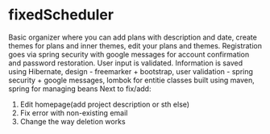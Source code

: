 # fixedScheduler
Basic organizer where you can add plans with description and date, create themes for plans and inner themes, edit your plans and themes. 
Registration goes via spring security with google messages for account confirmation and password restoration. User input is validated.
Information is saved using Hibernate, design - freemarker + bootstrap, user validation - spring security + google messages, lombok for entitie classes
built using maven, spring for managing beans
Next to fix/add:
1) Edit homepage(add project description or sth else)
2) Fix error with non-existing email
3) Change the way deletion works
